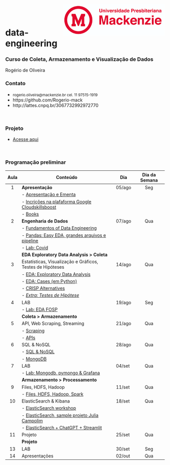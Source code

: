 <img src="https://github.com/Rogerio-mack/data-engineering/blob/main/mack_logo.png?raw=true" height="100" align="right"/></a>

<br>
<br>

# data-engineering
### Curso de Coleta, Armazenamento e Visualização de Dados

Rogério de Oliveira 

### Contato
<p>
  <ul>
    <li> <small>rogerio.oliveira@mackenzie.br cel. 11 97515-1919</small> </li> 
    <li> https://github.com/Rogerio-mack </li>                   
    <li> http://lattes.cnpq.br/3067732992972770 </li>  
  </ul>
</p>


<br>

### Projeto 

* [Acesse aqui](https://github.com/Rogerio-mack/data-engineering/blob/main/Aula_04/Projeto.pdf)

<br>

### Programação preliminar
| **Aula** | **Conteúdo**                                               | **Dia** | **Dia da       Semana** |
|:--------:|------------------------------------------------------------|---------|:-----------------------:|
|     1    | **Apresentação**                                           | 05/ago  |           Seg           |
|          | - [Apresentação e Ementa](https://github.com/Rogerio-mack/data-engineering/tree/main/Aula_01) | | 
|          | - [Incrições na plafaforma Google Cloudskillsboost](https://github.com/Rogerio-mack/data-engineering/blob/main/Aula_02/cloudskillsboost.md) | | |
|          | - [Books](https://github.com/Rogerio-mack/data-engineering/tree/main/Books) | | |
|     2    | **Engenharia de Dados**                                    | 07/ago  |           Qua           |
|          | - [Fundamentos of Data Engineering](https://colab.research.google.com/github/Rogerio-mack/data-engineering/blob/main/A02_2.ipynb) | | |
|          | - [Pandas: Easy EDA, grandes arquivos e pipeline](https://colab.research.google.com/github/Rogerio-mack/data-engineering/blob/main/A_02_PandasPipe.ipynb) | | |
|          | - [Lab: Covid](https://colab.research.google.com/github/Rogerio-mack/data-engineering/blob/main/A_02_PandasPipe_lab.ipynb) | | |
|          | **EDA Exploratory Data Analysis > Coleta**                 |         |                         |
|     3    | Estatísticas, Visualização e Gráficos, Testes de Hipóteses | 14/ago  |           Qua           |
|          | - [EDA: Exploratory Data Analysis](https://colab.research.google.com/github/Rogerio-mack/data-engineering/blob/main/A3_01_EDA.ipynb) | | |
|          | - [EDA: Cases (em Python)](https://colab.research.google.com/github/Rogerio-mack/data-engineering/blob/main/A3_01_EDACases.ipynb) | | |
|          | - [CRISP Alternatives](https://colab.research.google.com/github/Rogerio-mack/data-engineering/blob/main/A3_01_CRISPAlternatives.ipynb) | | |
|          | - [*Extra: Testes de Hipótese*](https://colab.research.google.com/github/Rogerio-mack/data-engineering/blob/main/A3_Extra_Htestes_resolvidos.ipynb) | | |
|     4    | LAB                                                        | 19/ago  |           Seg           |
|          | - [Lab: EDA FOSP](https://colab.research.google.com/github/Rogerio-mack/data-engineering/blob/main/A3_04EDA_Lab.ipynb) | | |
|          | **Coleta > Armazenamento**                                 |         |                         |
|     5    | API, Web Scraping, Streaming                              | 21/ago  |           Qua           |
|          | - [Scraping](https://colab.research.google.com/github/Rogerio-mack/data-engineering/blob/main/A05_WebScraping.ipynb) | | |
|          | - [APIs](https://colab.research.google.com/github/Rogerio-mack/data-engineering/blob/main/A05_WebAPIs.ipynb) | | |
|     6    | SQL & NoSQL                                                | 28/ago  |           Qua           |
|          | - [SQL & NoSQL](https://colab.research.google.com/github/Rogerio-mack/data-engineering/blob/main/A05_SQL_NoSQL.ipynb) | | |
|          | - [MongoDB](https://colab.research.google.com/github/Rogerio-mack/data-engineering/blob/main/A05_MongoDB.ipynb) | | |
|     7    | LAB                                                        | 04/set  |           Qua           |
|          | - [Lab: Mongodb, pymongo & Grafana](https://colab.research.google.com/github/Rogerio-mack/data-engineering/blob/main/aula07_pymongo_grafana.ipynb) | | |
|          | **Armazenamento > Processamento**                          |         |                         |
|     9    | Files, HDFS, Hadoop                                        | 11/set  |           Qua           |
|          | - [Files, HDFS, Hadoop, Spark](https://colab.research.google.com/github/Rogerio-mack/data-engineering/blob/main/Aula_08.ipynb) | | |
|    10    | ElasticSearch & Kibana                                    | 18/set  |           Qua           |
|          | - [ElasticSearch workshop](https://github.com/jcampolim/wtt-elasticsearch) | | |
|          | - [ElasticSearch, sample projeto Julia Campolim](https://github.com/jcampolim/iniciacao-tecnologica) | | |
|          | - [ElasticSearch + ChatGPT + Streamlit](https://github.com/Rogerio-mack/workshop-elastic) | | |
|    11    | Projeto                                                    | 25/set  |           Qua           |   
|          | **Projeto**                                                |         |                         |
|    13    | LAB                                                        | 30/set  |           Seg           |
|    14    | Apresentações                                              | 02/out  |           Qua           |



